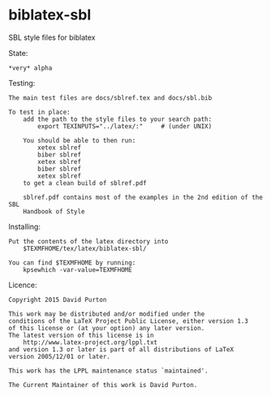 # biblatex-sbl
SBL style files for biblatex

State:

    *very* alpha

Testing:

    The main test files are docs/sblref.tex and docs/sbl.bib

    To test in place:
        add the path to the style files to your search path:
            export TEXINPUTS="../latex/:"     # (under UNIX)

        You should be able to then run:
            xetex sblref
            biber sblref
            xetex sblref
            biber sblref
            xetex sblref
        to get a clean build of sblref.pdf

        sblref.pdf contains most of the examples in the 2nd edition of the SBL
        Handbook of Style

Installing:

    Put the contents of the latex directory into
        $TEXMFHOME/tex/latex/biblatex-sbl/

    You can find $TEXMFHOME by running:
        kpsewhich -var-value=TEXMFHOME

Licence:

    Copyright 2015 David Purton

    This work may be distributed and/or modified under the
    conditions of the LaTeX Project Public License, either version 1.3
    of this license or (at your option) any later version.
    The latest version of this license is in
        http://www.latex-project.org/lppl.txt
    and version 1.3 or later is part of all distributions of LaTeX
    version 2005/12/01 or later.

    This work has the LPPL maintenance status `maintained'.

    The Current Maintainer of this work is David Purton.

